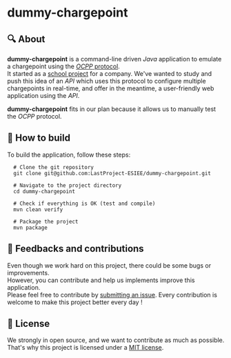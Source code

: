 # dummy-chargepoint

## 🔍 About

**dummy-chargepoint** is a command-line driven *Java* application to emulate a chargepoint using the 
[*OCPP* protocol](https://openchargealliance.org/).  
It started as a [school project](https://esipe.univ-gustave-eiffel.fr/formations/informatique-design-architecture-et-developpement-option-geomatique-logiciel-ou-reseau/last-project)
for a company. We've wanted to study and push this idea of an *API* which uses this protocol to configure multiple
chargepoints in real-time, and offer in the meantime, a user-friendly web application using the *API*.

**dummy-chargepoint** fits in our plan because it allows us to manually test the *OCPP* protocol.

## 📝 How to build

To build the application, follow these steps:

```shell
  # Clone the git repository
  git clone git@github.com:LastProject-ESIEE/dummy-chargepoint.git

  # Navigate to the project directory
  cd dummy-chargepoint
  
  # Check if everything is OK (test and compile)
  mvn clean verify
  
  # Package the project
  mvn package
```

## 🤝 Feedbacks and contributions

Even though we work hard on this project, there could be some bugs or improvements.  
However, you can contribute and help us implements improve this application.  
Please feel free to contribute by [submitting an issue](https://github.com/LastProject-ESIEE/dummy-chargepoint/issues).
Every contribution is welcome to make this project better every day !

## 📜 License

We strongly in open source, and we want to contribute as much as possible. That's why this project is licensed under a
[MIT license](LICENSE).



